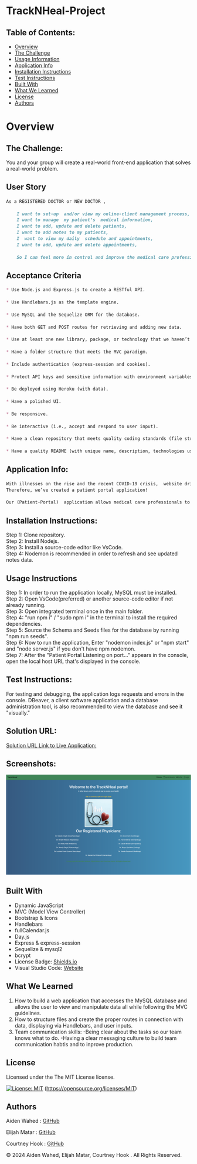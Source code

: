 # TrackNHeal-Project

## Table of Contents:
- [Overview](#Overview)
- [The Challenge](#The-Challenge)
- [Usage Information](#Usage-Information)
- [Application Info](#Application-Info)
- [Installation Instructions](#Installation-Instructions)
- [Test Instructions](#Test-Instructions)
- [Built With](#Built-With)
- [What We Learned](#What-We-Learned)
- [License](#License)
- [Authors](#Authors)

# Overview

## The Challenge:
You and your group will create a real-world front-end application that solves a real-world problem.

## User Story

```md
As a REGISTERED DOCTOR or NEW DOCTOR ,

	I want to set-up  and/or view my online-client management process,
	I want to manage  my patient’s  medical information,
	I want to add, update and delete patients,
	I want to add notes to my patients,
	I  want to view my daily  schedule and appointments,
	I want to add, update and delete appointments,

	So I can feel more in control and improve the medical care professional to patient communication for a better overall experience and health.
```

## Acceptance Criteria

```md
* Use Node.js and Express.js to create a RESTful API.

* Use Handlebars.js as the template engine.

* Use MySQL and the Sequelize ORM for the database.

* Have both GET and POST routes for retrieving and adding new data.

* Use at least one new library, package, or technology that we haven’t discussed.

* Have a folder structure that meets the MVC paradigm.

* Include authentication (express-session and cookies).

* Protect API keys and sensitive information with environment variables.

* Be deployed using Heroku (with data).

* Have a polished UI.

* Be responsive.

* Be interactive (i.e., accept and respond to user input).

* Have a clean repository that meets quality coding standards (file structure, naming conventions, follows best practices for class/id naming conventions, indentation, quality comments, etc.).

* Have a quality README (with unique name, description, technologies used, screenshot, and link to deployed application).
```

## Application Info:
```md
With illnesses on the rise and the recent COVID-19 crisis,  website driven  healthcare systems have made it easier for patients and medical care professionals  to communicate better through the web.
Therefore, we’ve created a patient portal application!

Our (Patient-Portal)  application allows medical care professionals to manage patient health  by tracking  and viewing  their patients logs. As well as the ability to schedule an create appointments via npm calendar package.  And lastly the  user can also add new patients and add personalized notes.

```

## Installation Instructions:
Step 1: Clone repository.
<br>
Step 2: Install Nodejs.
<br>
Step 3: Install a source-code editor like VsCode.
<br>
Step 4: Nodemon is recommended in order to refresh and see updated notes data.

## Usage Instructions
Step 1: In order to run the application locally, MySQL must be installed.
<br>
Step 2: Open VsCode(preferred) or another source-code editor if not already running.
<br>
Step 3: Open integrated terminal once in the main folder.
<br>
Step 4: "run npm i" / "sudo npm i" in the terminal to install the required dependencies.
<br>
Step 5: Source the Schema and Seeds files for the database by running "npm run seeds".
<br>
Step 6: Now to run the application, Enter "nodemon index.js" or "npm start" and "node server.js" if you don't have npm nodemon.
<br>
Step 7: After the "Patient Portal Listening on port..." appears in the console, open the local host URL that's displayed in the console.



## Test Instructions:
For testing and debugging, the application logs requests and errors in the console. DBeaver, a client software application and a database administration tool, is also recommended to view the database and see it "visually."


## Solution URL:
[Solution URL Link to Live Application:](https://tracknheal-be5b35216eb1.herokuapp.com/)

## Screenshots:
![alt text](./public/images/screenshot.png)
<br>


## Built With
- Dynamic JavaScript
- MVC (Model View Controller)
- Bootstrap & Icons
- Handlebars
- fullCalendar.js
- Day.js
- Express & express-session
- Sequelize & mysql2
- bcrypt
- License Badge: [Shields.io](https://shields.io/)
- Visual Studio Code: [Website](https://code.visualstudio.com/)

## What We Learned
1. How to build a web application that accesses the MySQL database and allows the user to view and manipulate data all while following the MVC guidelines.
2. How to structure files and create the proper routes in connection with data, displaying via Handlebars, and user inputs.
3. Team communication skills:  -Being clear about the tasks so our team knows what to do.
                                -Having a clear messaging culture to build team communication habtis and to inprove production.

## License

Licensed under the The MIT License license.

[![License: MIT](https://img.shields.io/badge/License-MIT-yellow.svg)](https://opensource.org/licenses/MIT)  (https://opensource.org/licenses/MIT)


## Authors

Aiden Wahed : [GitHub](https://github.com/prismhead26)
<br>

Elijah Matar : [GitHub](https://github.com/emmatar)
<br>

Courtney Hook : [GitHub](https://github.com/courtneyhook)


© 2024 Aiden Wahed, Elijah Matar, Courtney Hook . All Rights Reserved.
